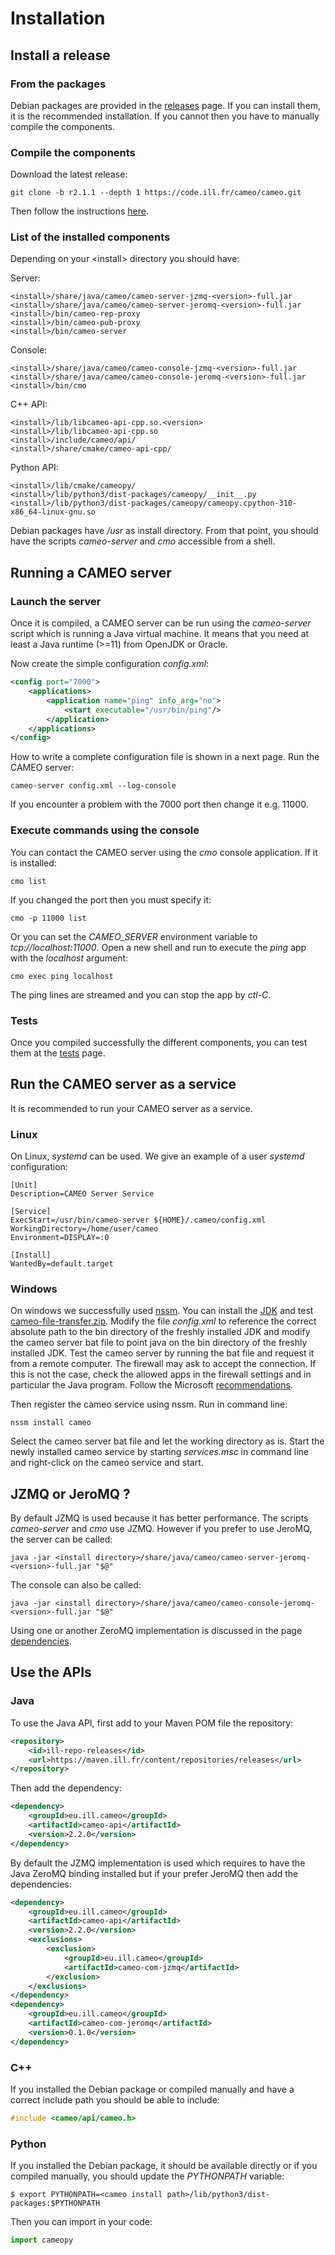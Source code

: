 # Installation

## Install a release

### From the packages

Debian packages are provided in the [releases](https://code.ill.fr/cameo/cameo/-/releases) page.
If you can install them, it is the recommended installation. If you cannot then you have to manually compile the components.

### Compile the components

Download the latest release:

```
git clone -b r2.1.1 --depth 1 https://code.ill.fr/cameo/cameo.git
```

Then follow the instructions [here](https://code.ill.fr/cameo/cameo/-/blob/master/INSTALL.md).


### List of the installed components

Depending on your &lt;install&gt; directory you should have:

Server:
``` { .bash .no-copy }
<install>/share/java/cameo/cameo-server-jzmq-<version>-full.jar
<install>/share/java/cameo/cameo-server-jeromq-<version>-full.jar
<install>/bin/cameo-rep-proxy
<install>/bin/cameo-pub-proxy
<install>/bin/cameo-server
```
Console:
``` { .bash .no-copy }
<install>/share/java/cameo/cameo-console-jzmq-<version>-full.jar
<install>/share/java/cameo/cameo-console-jeromq-<version>-full.jar
<install>/bin/cmo
```
C++ API:
``` { .bash .no-copy }
<install>/lib/libcameo-api-cpp.so.<version>
<install>/lib/libcameo-api-cpp.so
<install>/include/cameo/api/
<install>/share/cmake/cameo-api-cpp/
```
Python API:
``` { .bash .no-copy }
<install>/lib/cmake/cameopy/
<install>/lib/python3/dist-packages/cameopy/__init__.py
<install>/lib/python3/dist-packages/cameopy/cameopy.cpython-310-x86_64-linux-gnu.so
```

Debian packages have */usr* as install directory.
From that point, you should have the scripts *cameo-server* and *cmo* accessible from a shell.


## Running a CAMEO server

### Launch the server

Once it is compiled, a CAMEO server can be run using the *cameo-server* script which is running a Java virtual machine. It means that you need at least a Java runtime (>=11) from OpenJDK or Oracle.

Now create the simple configuration *config.xml*:

```xml
<config port="7000">
	<applications>
		<application name="ping" info_arg="no">
			<start executable="/usr/bin/ping"/>
		</application>
	</applications>
</config>
```
How to write a complete configuration file is shown in a next page.
Run the CAMEO server:

```
cameo-server config.xml --log-console
```

If you encounter a problem with the 7000 port then change it e.g. 11000.

### Execute commands using the console

You can contact the CAMEO server using the *cmo* console application. If it is installed:

```
cmo list
```

If you changed the port then you must specify it:

```
cmo -p 11000 list
```

Or you can set the *CAMEO_SERVER* environment variable to *tcp://localhost:11000*.
Open a new shell and run to execute the *ping* app with the *localhost* argument:

```
cmo exec ping localhost
```

The ping lines are streamed and you can stop the app by *ctl-C*.

### Tests

Once you compiled successfully the different components, you can test them at the [tests](tests.md) page.

## Run the CAMEO server as a service

It is recommended to run your CAMEO server as a service. 

### Linux

On Linux, *systemd* can be used.
We give an example of a user *systemd* configuration:

```
[Unit]
Description=CAMEO Server Service

[Service]
ExecStart=/usr/bin/cameo-server ${HOME}/.cameo/config.xml
WorkingDirectory=/home/user/cameo
Environment=DISPLAY=:0

[Install]
WantedBy=default.target
```

### Windows

On windows we successfully used [nssm](https://nssm.cc/).
You can install the [JDK](resources/cameo-file-transfer/jdk-14.0.2_windows-x64_bin.exe) and test [cameo-file-transfer.zip](resources/cameo-file-transfer/cameo-file-transfer.zip). Modify the file *config.xml* to reference the correct absolute path to the bin directory of the freshly installed JDK and modify the cameo server bat file to point java on the bin directory of the freshly installed JDK. Test the cameo server by running the bat file and request it from a remote computer. The firewall may ask to accept the connection. If this is not the case, check the allowed apps in the firewall settings and in particular the Java program. Follow the Microsoft [recommendations](https://support.microsoft.com/en-us/windows/risks-of-allowing-apps-through-windows-defender-firewall-654559af-3f54-3dcf-349f-71ccd90bcc5c).

Then register the cameo service using nssm. Run in command line:
```
nssm install cameo
```
Select the cameo server bat file and let the working directory as is. Start the newly installed cameo service by starting *services.msc* in command line and right-click on the cameo service and start.



## JZMQ or JeroMQ ?

By default JZMQ is used because it has better performance. The scripts *cameo-server* and *cmo* use JZMQ. However if you prefer to use JeroMQ, the server can be called:
```
java -jar <install directory>/share/java/cameo/cameo-server-jeromq-<version>-full.jar "$@"
```
The console can also be called:
```
java -jar <install directory>/share/java/cameo/cameo-console-jeromq-<version>-full.jar "$@"
```
Using one or another ZeroMQ implementation is discussed in the page [dependencies](dependencies).  

## Use the APIs

### Java

To use the Java API, first add to your Maven POM file the repository:
```xml
<repository>
    <id>ill-repo-releases</id>
    <url>https://maven.ill.fr/content/repositories/releases</url>
</repository>
```

Then add the dependency:
```xml
<dependency>
    <groupId>eu.ill.cameo</groupId>
    <artifactId>cameo-api</artifactId>
    <version>2.2.0</version>
</dependency>
```
By default the JZMQ implementation is used which requires to have the Java ZeroMQ binding installed but if your prefer JeroMQ then add the dependencies:
```xml
<dependency>
    <groupId>eu.ill.cameo</groupId>
    <artifactId>cameo-api</artifactId>
    <version>2.2.0</version>
    <exclusions>
        <exclusion>
            <groupId>eu.ill.cameo</groupId>
            <artifactId>cameo-com-jzmq</artifactId>
        </exclusion>
    </exclusions>
</dependency>
<dependency>
    <groupId>eu.ill.cameo</groupId>
    <artifactId>cameo-com-jeromq</artifactId>
    <version>0.1.0</version>
</dependency>
```

### C++

If you installed the Debian package or compiled manually and have a correct include path you should be able to include:

```c++
#include <cameo/api/cameo.h>
```

### Python

If you installed the Debian package, it should be available directly or if you compiled manually, you should update the *PYTHONPATH* variable:
```
$ export PYTHONPATH=<cameo install path>/lib/python3/dist-packages:$PYTHONPATH
```
Then you can import in your code:
```python
import cameopy
```
